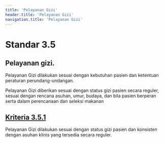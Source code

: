 ```yaml
---
title: 'Pelayanan Gizi'
header.title: 'Pelayanan Gizi'
navigation.title: 'Pelayanan Gizi'
---
```


# Standar 3.5 
## Pelayanan gizi. 

Pelayanan Gizi dilakukan sesuai dengan kebutuhan pasien dan ketentuan peraturan perundang-undangan. 

Pelayanan Gizi diberikan sesuai dengan status gizi pasien secara reguler, sesuai dengan rencana asuhan, umur, budaya, dan bila pasien berperan serta dalam perencanaan dan seleksi makanan 

## [Kriteria 3.5.1](/3/5/1) 
Pelayanan Gizi dilakukan sesuai dengan status gizi pasien dan konsisten dengan asuhan klinis yang tersedia secara reguler. 


